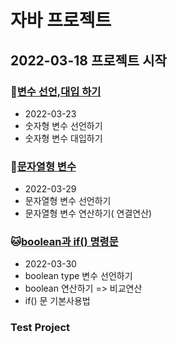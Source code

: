 # 자바 프로젝트
## 2022-03-18 프로젝트 시작

### :wolf:[변수 선언,대입 하기](https://github.com/lee9805/Biz_2022_505_javawork/tree/master/Java_10_Varriable/src/com/callor/var)
* 2022-03-23
* 숫자형 변수 선언하기
* 숫자형 변수 대입하기


### :hamster:[문자열형 변수](https://github.com/lee9805/Biz_2022_505_javawork/tree/master/Java_10_Varriable_05)
* 2022-03-29
* 문자열형 변수 선언하기
* 문자열형 변수 연산하기( 연결연산)

### :cat:[boolean과 if() 명령문](https://github.com/lee9805/Biz_2022_505_javawork/tree/master/Java_10_Varriable_06)
* 2022-03-30
* boolean type 변수 선언하기
* boolean 연산하기 => 비교연산
* if() 문 기본사용법


### Test Project
